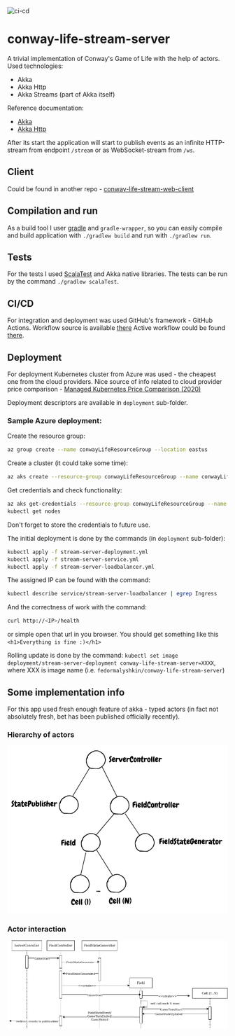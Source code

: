 ![ci-cd](https://github.com/fedor-malyshkin/conway-life-stream-server/workflows/ci-cd/badge.svg)

# conway-life-stream-server
A trivial implementation of Conway's Game of Life with the help of actors. Used technologies:
* Akka
* Akka Http
* Akka Streams (part of Akka itself)

Reference documentation:
* [Akka](https://doc.akka.io/docs/akka/current/)
* [Akka Http](https://doc.akka.io/docs/akka-http/current/)

After its start the application will start to publish events as an infinite HTTP-stream from endpoint `/stream` or as WebSocket-stream from `/ws`.

## Client
Could be found in another repo - [conway-life-stream-web-client](https://github.com/fedor-malyshkin/conway-life-stream-web-client)

## Compilation and run
As a build tool I user [gradle](https://gradle.org/) and `gradle-wrapper`, so you can easily compile and build 
application with `./gradlew build` and run with `./gradlew run`.

## Tests
For the tests I used [ScalaTest](https://www.scalatest.org/) and Akka native libraries. The tests can be run by the command `./gradlew scalaTest`.

## CI/CD
For integration and deployment was used GitHub's framework - GitHub Actions. Workflow source is available [there](.github/workflows/ci-cd.yml)
Active workflow could be found [there](https://github.com/fedor-malyshkin/conway-life-stream-server/actions).

## Deployment 
For deployment Kubernetes cluster from Azure was used  - the cheapest one from the cloud providers.
Nice source of info related to cloud provider price comparison - [Managed Kubernetes Price Comparison (2020)](https://devopsdirective.com/posts/2020/03/managed-kubernetes-comparison/)

Deployment descriptors are available in `deployment` sub-folder.

### Sample Azure deployment:
Create the resource group:
```sh
az group create --name conwayLifeResourceGroup --location eastus
```
Create a cluster (it could take some time):
```sh
az aks create --resource-group conwayLifeResourceGroup --name conwayLifeAKSCluster --node-count 1  --node-vm-size Standard_B2s  --generate-ssh-keys
```

Get credentials and check functionality:
```sh
az aks get-credentials --resource-group conwayLifeResourceGroup --name conwayLifeAKSCluster
kubectl get nodes
```
Don't forget to store the credentials to future use.

The initial deployment is done by the commands (in `deployment` sub-folder):
```sh
kubectl apply -f stream-server-deployment.yml
kubectl apply -f stream-server-service.yml
kubectl apply -f stream-server-loadbalancer.yml
```

The assigned IP can be found with the command:
```sh
kubectl describe service/stream-server-loadbalancer | egrep Ingress
```

And the correctness of work with the command:
```sh
curl http://<IP>/health
```
or simple open that url in you browser.
You should get something like this `<h1>Everything is fine :)</h1>`

Rolling update is done by the command: `kubectl set image deployment/stream-server-deployment conway-life-stream-server=XXXX`,
where XXX is image name (i.e. `fedormalyshkin/conway-life-stream-server`)

## Some implementation info
For this app used fresh enough feature of akka - typed actors (in fact not absolutely fresh,
bet has been published officially recently).

### Hierarchy of actors
![hierarchy](docs/images/hierarchy.png)

### Actor interaction
![interaction](docs/images/interaction.png)
